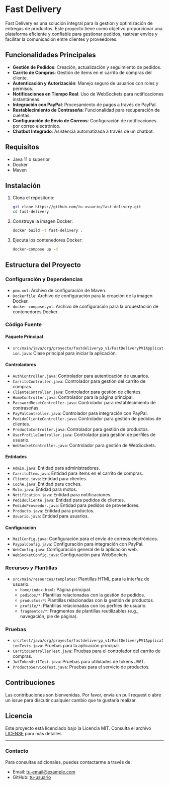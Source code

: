 # Fast Delivery

Fast Delivery es una solución integral para la gestión y optimización de entregas de productos. Este proyecto tiene como objetivo proporcionar una plataforma eficiente y confiable para gestionar pedidos, rastrear envíos y facilitar la comunicación entre clientes y proveedores.

## Funcionalidades Principales

- **Gestión de Pedidos**: Creación, actualización y seguimiento de pedidos.
- **Carrito de Compras**: Gestión de items en el carrito de compras del cliente.
- **Autenticación y Autorización**: Manejo seguro de usuarios con roles y permisos.
- **Notificaciones en Tiempo Real**: Uso de WebSockets para notificaciones instantáneas.
- **Integración con PayPal**: Procesamiento de pagos a través de PayPal.
- **Restablecimiento de Contraseña**: Funcionalidad para recuperación de cuentas.
- **Configuración de Envío de Correos**: Configuración de notificaciones por correo electrónico.
- **Chatbot Integrado**: Asistencia automatizada a través de un chatbot.

## Requisitos

- Java 11 o superior
- Docker
- Maven

## Instalación

1. Clona el repositorio:
    ```bash
    git clone https://github.com/tu-usuario/fast-delivery.git
    cd fast-delivery
    ```

2. Construye la imagen Docker:
    ```bash
    docker build -t fast-delivery .
    ```

3. Ejecuta los contenedores Docker:
    ```bash
    docker-compose up -d
    ```

## Estructura del Proyecto

### Configuración y Dependencias

- `pom.xml`: Archivo de configuración de Maven.
- `Dockerfile`: Archivo de configuración para la creación de la imagen Docker.
- `docker-compose.yml`: Archivo de configuración para la orquestación de contenedores Docker.

### Código Fuente

#### Paquete Principal

- `src/main/java/org/proyecto/fastdeliveryp_v1/FastDeliveryPV1Application.java`: Clase principal para iniciar la aplicación.

#### Controladores

- `AuthController.java`: Controlador para autenticación de usuarios.
- `CarritoController.java`: Controlador para gestión del carrito de compras.
- `ClienteController.java`: Controlador para gestión de clientes.
- `HomeController.java`: Controlador para la página principal.
- `PasswordResetController.java`: Controlador para restablecimiento de contraseñas.
- `PayPalController.java`: Controlador para integración con PayPal.
- `PedidoClienteController.java`: Controlador para gestión de pedidos de clientes.
- `ProductoController.java`: Controlador para gestión de productos.
- `UserProfileController.java`: Controlador para gestión de perfiles de usuario.
- `WebSocketController.java`: Controlador para gestión de WebSockets.

#### Entidades

- `Admin.java`: Entidad para administradores.
- `CarritoItem.java`: Entidad para items en el carrito de compras.
- `Cliente.java`: Entidad para clientes.
- `Coche.java`: Entidad para coches.
- `Moto.java`: Entidad para motos.
- `Notification.java`: Entidad para notificaciones.
- `PedidoCliente.java`: Entidad para pedidos de clientes.
- `PedidoProveedor.java`: Entidad para pedidos de proveedores.
- `Producto.java`: Entidad para productos.
- `Usuario.java`: Entidad para usuarios.

#### Configuración

- `MailConfig.java`: Configuración para el envío de correos electrónicos.
- `PaypalConfig.java`: Configuración para integración con PayPal.
- `WebConfig.java`: Configuración general de la aplicación web.
- `WebSocketConfig.java`: Configuración para WebSockets.

### Recursos y Plantillas

- `src/main/resources/templates`: Plantillas HTML para la interfaz de usuario.
    - `home/index.html`: Página principal.
    - `pedidos/*`: Plantillas relacionadas con la gestión de pedidos.
    - `productos/*`: Plantillas relacionadas con la gestión de productos.
    - `profile/*`: Plantillas relacionadas con los perfiles de usuario.
    - `fragmentos/*`: Fragmentos de plantillas reutilizables (e.g., navegación, pie de página).

### Pruebas

- `src/test/java/org/proyecto/fastdeliveryp_v1/FastDeliveryPV1ApplicationTests.java`: Pruebas para la aplicación principal.
- `CarritoControllerTest.java`: Pruebas para el controlador del carrito de compras.
- `JwtTokenUtilTest.java`: Pruebas para utilidades de tokens JWT.
- `ProductoServiceTest.java`: Pruebas para el servicio de productos.

## Contribuciones

Las contribuciones son bienvenidas. Por favor, envía un pull request o abre un issue para discutir cualquier cambio que te gustaría realizar.

## Licencia

Este proyecto está licenciado bajo la Licencia MIT. Consulta el archivo [LICENSE](LICENSE) para más detalles.

---

### Contacto

Para consultas adicionales, puedes contactarme a través de:

- Email: tu-email@example.com
- GitHub: [tu-usuario](https://github.com/Albertocaen)
